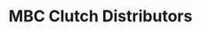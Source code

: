 ---
title: "MBC Clutch Distributors"
url: /burton-on-trent/mbc-clutch-distributors/
shop: car parts
---